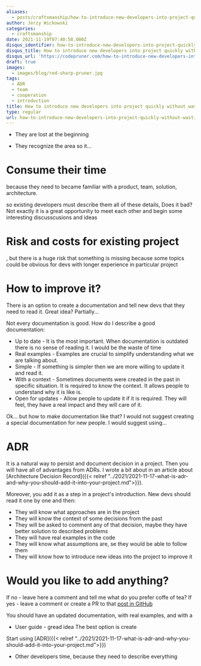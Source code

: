 ```yaml
---
aliases:
  - posts/craftsmanship/how-to-introduce-new-developers-into-project-quickly-without-wasting-of-a-time
author: Jerzy Wickowski
categories:
  - craftsmanship
date: 2021-11-19T07:40:58.000Z
disqus_identifier: how-to-introduce-new-developers-into-project-quickly-without-wasting-of-a-time
disqus_title: How to introduce new developers into project quickly without wasting of a time
disqus_url: 'https://codepruner.com/how-to-introduce-new-developers-into-project-quickly-without-wasting-of-a-time'
draft: true
images:
  - images/blog/red-sharp-pruner.jpg
tags:
  - ADR
  - team
  - cooperation
  - introduction
title: How to introduce new developers into project quickly without wasting of a time
type: regular
url: how-to-introduce-new-developers-into-project-quickly-without-wasting-of-a-time
---
```



- They are lost at the beginning

- They recognize the area so it...

# Consume their time
because they need to   became familiar with a product, team, solution, architecture. 


so existing developers must describe them all of these details, 
Does it bad? Not exactly it is a great opportunity to meet each other and begin some interesting discusscusions and ideas

# Risk and costs for existing project
, but there is a huge risk that something is missing because some topics could be obvious for devs with longer experience in particular project


# How to improve it?
There is an option to create a documentation and tell new devs that they need to read it. Great idea? Partially...

Not every documentation is good. How do I describe a good documentation:
- Up to date - It is the most important. When documentation is outdated there is no sense of reading it. I would be the waste of time
- Real examples - Examples are crucial to simplify understanding what we are talking about.
- Simple - If something is simpler then we are more willing to update it and read it.
- With a context - Sometimes documents were created in the past in specific situation. It is required to know the context. It allows people to understand why it is like is.
- Open for updates - Allow people to update it if it is required. They will feel, they have a real impact and they will care of it.


Ok... but how to make documentation like that? I would not suggest creating a special documentation for new people.  I would suggest using...

# ADR
It is a natural way to persist and document decision in a project. Then you will have all of advantages from ADRs. I wrote a bit about in an article about [Architecture Decision Record]({{< relref "../2021/2021-11-17-what-is-adr-and-why-you-should-add-it-into-your-project.md">}}).

Moreover, you add it as a step in a project's introduction. New devs should read it one by one and then:
- They will know what approaches are in the project
- They will know the context of some decisions from the past
- They will be asked to comment any of that decision, maybe they have better solution to described problems
- They will have real examples in the code
- They will know what assumptions are, se they would be able to follow them
- They will know how to introduce new ideas into the project to improve it


# Would you like to add anything?
If no - leave here a comment and tell me what do you prefer coffe of tea?
If yes - leave a comment or create a PR to that [post in GitHub](AddAPAthToThatPost)





You should have an updated documentation, with real examples, and with a 



- User guide - gread idea
The best option is create 

 Start using [ADR]({{< relref "../2021/2021-11-17-what-is-adr-and-why-you-should-add-it-into-your-project.md">}}) 

  - Other developers time, because they need to describe everything
  


